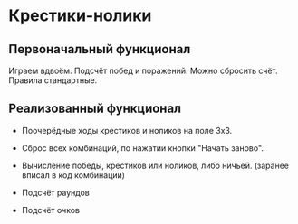 # Крестики-нолики

## Первоначальный функционал

Играем вдвоём. Подсчёт побед и поражений. Можно сбросить счёт. Правила стандартные.

## Реализованный функционал

* Поочерёдные ходы крестиков и ноликов на поле 3х3.

* Сброс всех комбинаций, по нажатии кнопки "Начать заново".

* Вычисление победы, крестиков или ноликов, либо ничьей. (заранее вписал в код комбинации)

* Подсчёт раундов

* Подсчёт очков
